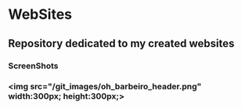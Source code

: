 # WebSites
<h2>Repository dedicated to my created websites</h2>

<h3>ScreenShots<h3>

<img src="/git_images/oh_barbeiro_header.png" width:300px; height:300px;>
